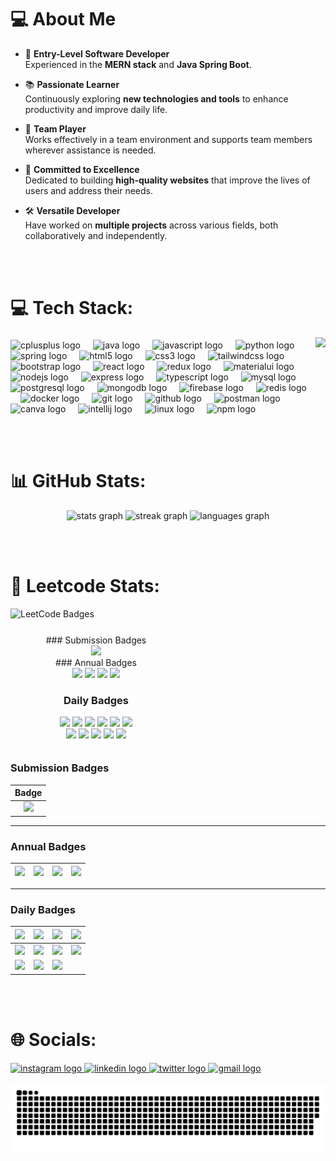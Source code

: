 # 💻 About Me

- 🌟 **Entry-Level Software Developer**  
  Experienced in the **MERN stack** and **Java Spring Boot**.  

- 📚 **Passionate Learner**  
  Continuously exploring **new technologies and tools** to enhance productivity and improve daily life.  

- 🤝 **Team Player**  
  Works effectively in a team environment and supports team members wherever assistance is needed.  

- 🚀 **Committed to Excellence**  
  Dedicated to building **high-quality websites** that improve the lives of users and address their needs.  

- 🛠️ **Versatile Developer**  
  Have worked on **multiple projects** across various fields, both collaboratively and independently.  

<br><br>

# 💻 Tech Stack:

<img align="right" height="150" src="https://i.imgflip.com/65efzo.gif"  />

###
<div align="left">
  <img src="https://cdn.jsdelivr.net/gh/devicons/devicon/icons/cplusplus/cplusplus-original.svg" height="30" alt="cplusplus logo"  />
  <img width="12" />
  <img src="https://cdn.jsdelivr.net/gh/devicons/devicon/icons/java/java-original.svg" height="30" alt="java logo"  />
  <img width="12" />
  <img src="https://cdn.jsdelivr.net/gh/devicons/devicon/icons/javascript/javascript-original.svg" height="30" alt="javascript logo"  />
  <img width="12" />
  <img src="https://cdn.jsdelivr.net/gh/devicons/devicon/icons/python/python-original.svg" height="30" alt="python logo"  />
  <img width="12" />
  <img src="https://cdn.simpleicons.org/spring/6DB33F" height="30" alt="spring logo"  />
  <img width="12" />
  <img src="https://cdn.jsdelivr.net/gh/devicons/devicon/icons/html5/html5-original.svg" height="30" alt="html5 logo"  />
  <img width="12" />
  <img src="https://cdn.jsdelivr.net/gh/devicons/devicon/icons/css3/css3-original.svg" height="30" alt="css3 logo"  />
  <img width="12" />
  <img src="https://skillicons.dev/icons?i=tailwind" height="30" alt="tailwindcss logo"  />
  <img width="12" />
  <img src="https://cdn.jsdelivr.net/gh/devicons/devicon/icons/bootstrap/bootstrap-original.svg" height="30" alt="bootstrap logo"  />
  <img width="12" />
  <img src="https://cdn.jsdelivr.net/gh/devicons/devicon/icons/react/react-original.svg" height="30" alt="react logo"  />
  <img width="12" />
  <img src="https://cdn.jsdelivr.net/gh/devicons/devicon/icons/redux/redux-original.svg" height="30" alt="redux logo"  />
  <img width="12" />
  <img src="https://cdn.jsdelivr.net/gh/devicons/devicon/icons/materialui/materialui-original.svg" height="30" alt="materialui logo"  />
  <img width="12" />
  <img src="https://cdn.simpleicons.org/nodedotjs/339933" height="30" alt="nodejs logo"  />
  <img width="12" />
  <img src="https://skillicons.dev/icons?i=express" height="30" alt="express logo"  />
  <img width="12" />
  <img src="https://cdn.jsdelivr.net/gh/devicons/devicon/icons/typescript/typescript-original.svg" height="30" alt="typescript logo"  />
  <img width="12" />
  <img src="https://cdn.jsdelivr.net/gh/devicons/devicon/icons/mysql/mysql-original.svg" height="30" alt="mysql logo"  />
  <img width="12" />
  <img src="https://cdn.jsdelivr.net/gh/devicons/devicon/icons/postgresql/postgresql-original.svg" height="30" alt="postgresql logo"  />
  <img width="12" />
  <img src="https://skillicons.dev/icons?i=mongodb" height="30" alt="mongodb logo"  />
  <img width="12" />
  <img src="https://cdn.jsdelivr.net/gh/devicons/devicon/icons/firebase/firebase-plain.svg" height="30" alt="firebase logo"  />
  <img width="12" />
  <img src="https://cdn.jsdelivr.net/gh/devicons/devicon/icons/redis/redis-original.svg" height="30" alt="redis logo"  />
  <img width="12" />
  <img src="https://skillicons.dev/icons?i=docker" height="30" alt="docker logo"  />
  <img width="12" />
  <img src="https://skillicons.dev/icons?i=git" height="30" alt="git logo"  />
  <img width="12" />
  <img src="https://skillicons.dev/icons?i=github" height="30" alt="github logo"  />
  <img width="12" />
  <img src="https://skillicons.dev/icons?i=postman" height="30" alt="postman logo"  />
  <img width="12" />
  <img src="https://cdn.jsdelivr.net/gh/devicons/devicon/icons/canva/canva-original.svg" height="30" alt="canva logo"  />
  <img width="12" />
  <img src="https://cdn.jsdelivr.net/gh/devicons/devicon/icons/intellij/intellij-original.svg" height="30" alt="intellij logo"  />
  <img width="12" />
  <img src="https://cdn.jsdelivr.net/gh/devicons/devicon/icons/linux/linux-original.svg" height="30" alt="linux logo"  />
  <img width="12" />
  <img src="https://cdn.jsdelivr.net/gh/devicons/devicon/icons/npm/npm-original-wordmark.svg" height="30" alt="npm logo"  />
</div>

<br><br>

# 📊 GitHub Stats:

<div align="center">
  <img src="https://github-readme-stats.vercel.app/api?username=realsohel&hide_title=false&hide_rank=false&show_icons=true&include_all_commits=true&count_private=true&disable_animations=false&theme=dracula&locale=en&hide_border=false" height="150" alt="stats graph"  />
  <img src="https://streak-stats.demolab.com?user=realsohel&locale=en&mode=daily&theme=dracula&hide_border=false&border_radius=5" height="150" alt="streak graph"  />
  <img src="https://github-readme-stats.vercel.app/api/top-langs?username=realsohel&locale=en&hide_title=false&layout=compact&card_width=320&langs_count=5&theme=dracula&hide_border=false" height="150" alt="languages graph"  />
</div>

<br><br>

# 🚀 Leetcode Stats:
![LeetCode Badges](https://leetcode-badge-showcase.vercel.app/api?username=real_sohel&theme=dark&hide_border=true)

<div align="center" style="width: 50%; border: 1px solid white; padding: 10px;"> 
  ### Submission Badges
  <div align="center" style="width: 50%;">  
    <img  height="80" src="https://assets.leetcode.com/static_assets/marketing/365_new.gif"  />
  </div>
  ### Annual Badges
  <div align="center" style="width: 50%;">  
    <img  height="80" src="https://assets.leetcode.com/static_assets/marketing/2024.gif"  />
    <img  height="80" src="https://assets.leetcode.com/static_assets/marketing/2024-200.gif"  />
    <img  height="80" src="https://assets.leetcode.com/static_assets/marketing/2024-100-new.gif"  />
    <img  height="80" src="https://assets.leetcode.com/static_assets/marketing/2024-50.gif"  />
  </div>

  ### Daily Badges
  <div align="center" style="width: 50%;">  
    <img  height="80" src="https://leetcode.com/static/images/badges/2024/gif/2024-12.gif"  />
    <img height="80" src="https://leetcode.com/static/images/badges/2024/gif/2024-11.gif" />
    <img height="80" src="https://leetcode.com/static/images/badges/2024/gif/2024-10.gif" />
    <img height="80" src="https://leetcode.com/static/images/badges/2024/gif/2024-09.gif" />
    <img height="80" src="https://leetcode.com/static/images/badges/2024/gif/2024-08.gif" />
    <img height="80" src="https://leetcode.com/static/images/badges/2024/gif/2024-07.gif" />
    <img height="80" src="https://leetcode.com/static/images/badges/2024/gif/2024-06.gif" />
    <img height="80" src="https://leetcode.com/static/images/badges/2024/gif/2024-05.gif" />
    <img height="80" src="https://leetcode.com/static/images/badges/2024/gif/2024-04.gif" />
    <img height="80" src="https://leetcode.com/static/images/badges/2024/gif/2024-03.gif" />
    <img height="80" src="https://leetcode.com/static/images/badges/2024/gif/2024-02.gif" />
  </div>
</div>

### Submission Badges
| Badge |
|:-----:|
| <img height="80" src="https://assets.leetcode.com/static_assets/marketing/365_new.gif" /> |

---

### Annual Badges
| <img height="80" src="https://assets.leetcode.com/static_assets/marketing/2024.gif" /> | <img height="80" src="https://assets.leetcode.com/static_assets/marketing/2024-200.gif" /> | <img height="80" src="https://assets.leetcode.com/static_assets/marketing/2024-100-new.gif" /> | <img height="80" src="https://assets.leetcode.com/static_assets/marketing/2024-50.gif" /> |
|:---:|:---:|:---:|:---:|

---

### Daily Badges
| <img height="80" src="https://leetcode.com/static/images/badges/2024/gif/2024-12.gif" /> | <img height="80" src="https://leetcode.com/static/images/badges/2024/gif/2024-11.gif" /> | <img height="80" src="https://leetcode.com/static/images/badges/2024/gif/2024-10.gif" /> | <img height="80" src="https://leetcode.com/static/images/badges/2024/gif/2024-09.gif" /> |
|:---:|:---:|:---:|:---:|
| <img height="80" src="https://leetcode.com/static/images/badges/2024/gif/2024-08.gif" /> | <img height="80" src="https://leetcode.com/static/images/badges/2024/gif/2024-07.gif" /> | <img height="80" src="https://leetcode.com/static/images/badges/2024/gif/2024-06.gif" /> | <img height="80" src="https://leetcode.com/static/images/badges/2024/gif/2024-05.gif" /> |
| <img height="80" src="https://leetcode.com/static/images/badges/2024/gif/2024-04.gif" /> | <img height="80" src="https://leetcode.com/static/images/badges/2024/gif/2024-03.gif" /> | <img height="80" src="https://leetcode.com/static/images/badges/2024/gif/2024-02.gif" /> |

<br><br> 

# 🌐 Socials:
<div align="left">
  <a href="https://www.instagram.com/sohail.salmani.400054" target="_blank">
    <img src="https://img.shields.io/static/v1?message=Instagram&logo=instagram&label=&color=E4405F&logoColor=white&labelColor=&style=for-the-badge" height="35" alt="instagram logo"  />
  </a>
  <a href="https://www.linkedin.com/in/mohd-sohel-salmani" target="_blank">
    <img src="https://img.shields.io/static/v1?message=LinkedIn&logo=linkedin&label=&color=0077B5&logoColor=white&labelColor=&style=for-the-badge" height="35" alt="linkedin logo"  />
  </a>
  <a href="https://x.com/real_sohel_" target="_blank">
    <img src="https://img.shields.io/static/v1?message=Twitter&logo=twitter&label=&color=1DA1F2&logoColor=white&labelColor=&style=for-the-badge" height="35" alt="twitter logo"  />
  </a>
  <a href="salmanisohail26@gmail.com" target="_blank">
    <img src="https://img.shields.io/static/v1?message=Gmail&logo=gmail&label=&color=D14836&logoColor=white&labelColor=&style=for-the-badge" height="35" alt="gmail logo"  />
  </a>
</div>


<br clear="both">

<img src="https://raw.githubusercontent.com/realsohel/realsohel/output/snake.svg" alt="Snake animation" />

###
